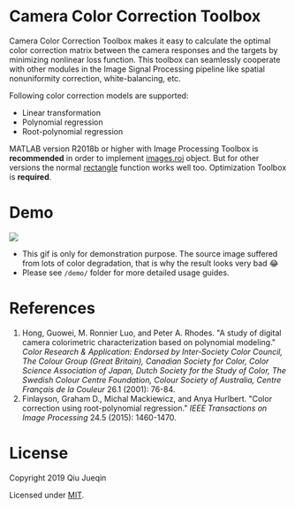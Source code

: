 # Camera Color Correction Toolbox

Camera Color Correction Toolbox makes it easy to calculate the optimal color correction matrix between the camera responses and the targets by minimizing nonlinear loss function.  This toolbox can          seamlessly cooperate with other modules in the Image Signal Processing pipeline like spatial nonuniformity correction, white-balancing, etc.

Following color correction models are supported:

* Linear transformation
* Polynomial regression
* Root-polynomial regression

MATLAB version R2018b or higher with Image Processing Toolbox is **recommended** in order to implement [images.roi](https://www.mathworks.com/help/images/roi-based-processing.html) object. But for other versions the normal [rectangle](https://www.mathworks.com/help/matlab/ref/rectangle.html) function works well too. Optimization Toolbox is **required**.

# Demo

<img src="demo/screenshot.gif">

* This gif is only for demonstration purpose. The source image suffered from lots of color degradation, that is why the result looks very bad :joy:
* Please see `/demo/` folder for more detailed usage guides.

# References

1. Hong, Guowei, M. Ronnier Luo, and Peter A. Rhodes. "A study of digital camera colorimetric characterization based on polynomial modeling." *Color Research & Application: Endorsed by Inter‐Society Color Council, The Colour Group (Great Britain), Canadian Society for Color, Color Science Association of Japan, Dutch Society for the Study of Color, The Swedish Colour Centre Foundation, Colour Society of Australia, Centre Français de la Couleur* 26.1 (2001): 76-84.
2. Finlayson, Graham D., Michal Mackiewicz, and Anya Hurlbert. "Color correction using root-polynomial regression." *IEEE Transactions on Image Processing* 24.5 (2015): 1460-1470.

# License

Copyright 2019 Qiu Jueqin

Licensed under [MIT](http://opensource.org/licenses/MIT).